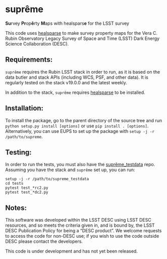 # suprême
**Su**rvey **Pr**op**ê**rty **M**aps with healspars**e** for the LSST survey

This code uses [healsparse](https://github.com/lsstdesc/healsparse) to make
survey property maps for the Vera C. Rubin Observatory Legacy Survey of Space
and Time (LSST) Dark Energy Science Collaboration (DESC).

## Requirements:

`suprême` requires the Rubin LSST stack in order to run, as it is based on the
data butler and stack APIs (including WCS, PSF, and other data).  It is
regularly tested on the stack v19.0.0 and the latest weekly.

In addition to the stack, `suprême` requires
[healsparse](https://github.com/lsstdesc/healsparse) to be installed.

## Installation:

To install the package, go to the parent directory of the source tree and run
`python setup.py install [options]` or use `pip install . [options]`.
Alternatively, you can use EUPS to set up the package with `setup -j -r
/path/to/supreme`.

## Testing:

In order to run the tests, you must also have the
[suprême_testdata](https://github.com/lsstdesc/supreme_testdata) repo.
Assuming you have the stack and `suprême` set up, you can run:

```
setup -j -r /path/to/supreme_testdata
cd tests
pytest test_*rc2.py
pytest test_*dc2.py
```

## Notes:

This software was developed within the LSST DESC using LSST DESC resources, and
so meets the criteria given in, and is bound by, the LSST DESC Publication
Policy for being a “DESC product”.  We welcome requests to access the code for
non-DESC use; if you wish to use the code outside DESC please contact the
developers.

This code is under development and has not yet been released.
